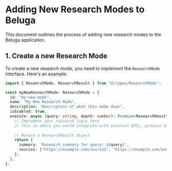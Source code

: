 # Adding New Research Modes to Beluga

This document outlines the process of adding new research modes to the Beluga application.

## 1. Create a new Research Mode

To create a new research mode, you need to implement the `ResearchMode` interface. Here's an example:

```typescript
import { ResearchMode, ResearchResult } from "@/types/ResearchMode";

const myNewResearchMode: ResearchMode = {
  id: "my-new-mode",
  name: "My New Research Mode",
  description: "Description of what this mode does",
  isEnabled: true,
  execute: async (query: string, depth: number): Promise<ResearchResult> => {
    // Implement your research logic here
    // This is where you would integrate with external APIs, process data, etc.
    
    // Return a ResearchResult object
    return {
      summary: `Research summary for query: ${query}`,
      sources: ["https://example.com/source1", "https://example.com/source2"],
    };
  },
};
